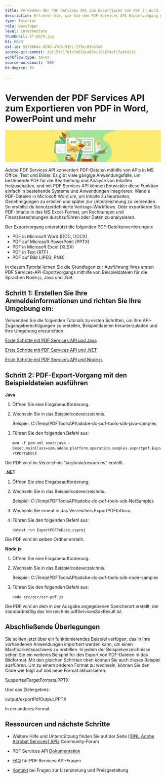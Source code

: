 ```yaml
---
title: Verwenden der PDF Services API zum Exportieren von PDF in Word, PowerPoint und mehr
description: Erfahren Sie, wie Sie den PDF Services API-Exportvorgang mithilfe von Beispieldateien für die Sprachen Node.js, Java und .Net ausführen.
type: Tutorial
role: Developer
level: Intermediate
thumbnail: KT-6674.jpg
kt: 6674
exl-id: 55f5b04e-0249-47d9-9131-2f9ec01db7e8
source-git-commit: 2d1151c17dfcfa67aca05411976f4ef17adf421b
workflow-type: tm+mt
source-wordcount: '500'
ht-degree: 5%

---
```


# Verwenden der PDF Services API zum Exportieren von PDF in Word, PowerPoint und mehr

![PDF Hero Image erstellen](assets/ExportPDF_hero.jpg)

Adobe PDF Services API konvertiert PDF-Dateien mithilfe von APIs in MS Office, Text und Bilder. Es gibt viele gängige Anwendungsfälle, um bestehende PDF für die Bearbeitung und Analyse von Inhalten freizuschalten, und mit PDF Services API können Entwickler diese Funktion einfach in bestehende Systeme und Anwendungen integrieren. Wandle PDF-Dateien in Microsoft Word um, um Inhalte zu bearbeiten, Genehmigungen zu erteilen und später zur Unterzeichnung zu versenden. So erstellst du benutzerdefinierte Vertrags-Workflows. Oder exportieren Sie PDF-Inhalte in das MS Excel-Format, um Rechnungen und Finanzberechnungen durchzuführen oder Daten zu analysieren.

Der Exportvorgang unterstützt die folgenden PDF-Dateikonvertierungen:

* PDF in Microsoft Word (DOC, DOCX)
* PDF auf Microsoft PowerPoint (PPTX)
* PDF in Microsoft Excel (XLSX)
* PDF in Text (RTF)
* PDF auf Bild (JPEG, PNG)

In diesem Tutorial lernen Sie die Grundlagen zur Ausführung Ihres ersten PDF Services-API-Exportvorgangs mithilfe von Beispieldateien für die Sprachen Node.js, Java und .Net.

## Schritt 1: Erstellen Sie Ihre Anmeldeinformationen und richten Sie Ihre Umgebung ein:

Verwenden Sie die folgenden Tutorials zu ersten Schritten, um Ihre API-Zugangsberechtigungen zu erstellen, Beispieldateien herunterzuladen und Ihre Umgebung einzurichten.

[Erste Schritte mit PDF Services API und Java](gettingstartedjava.md)

[Erste Schritte mit PDF Services API und .NET](gettingstartednet.md)

[Erste Schritte mit PDF Services API und Node.js](createpdffromhtml.md)

## Schritt 2: PDF-Export-Vorgang mit den Beispieldateien ausführen

**Java**

1. Öffnen Sie eine Eingabeaufforderung.

1. Wechseln Sie in das Beispielcodeverzeichnis.

   Beispiel: C:\Temp\PDFToolsAPI\adobe-dc-pdf-tools-sdk-java-samples

1. Führen Sie den folgenden Befehl aus:

   `mvn -f pom.xml exec:java -Dexec.mainClass=com.adobe.platform.operation.samples.exportpdf.ExportPDFToDOCX`

Die PDF wird im Verzeichnis &quot;src/main/resources&quot; erstellt.

**.NET**

1. Öffnen Sie eine Eingabeaufforderung.

1. Wechseln Sie in das Beispielcodeverzeichnis.

   Beispiel: C:\Temp\PDFToolsAPI\adobe-dc-pdf-tools-sdk-NetSamples

1. Wechseln Sie erneut in das Verzeichnis ExportPDFtoDocx.

1. Führen Sie den folgenden Befehl aus:

   `dotnet run ExportPDFToDocx.csproj`

Die PDF wird im selben Ordner erstellt.

**Node.js**

1. Öffnen Sie eine Eingabeaufforderung.

1. Wechseln Sie in das Beispielcodeverzeichnis.

   Beispiel: C:\Temp\PDFToolsAPI\adobe-dc-pdf-tools-sdk-node-samples

1. Führen Sie den folgenden Befehl aus:

   `node src/ocr/ocr-pdf.js`

Die PDF wird an dem in der Ausgabe angegebenen Speicherort erstellt, der standardmäßig das Verzeichnis pdfServicesSdkResult ist.

## Abschließende Überlegungen

Sie sollten jetzt über ein funktionierendes Beispiel verfügen, das in Ihre vorhandenen Anwendungen importiert werden kann, um einen Machbarkeitsnachweis zu erstellen. In jedem der Beispielverzeichnisse sehen Sie ein weiteres Beispiel für den Export von PDF-Dateien in das Bildformat. Mit den gleichen Schritten oben können Sie auch dieses Beispiel ausführen. Um zu einem anderen Format zu wechseln, können Sie den Code wie folgt auf das neue Format aktualisieren:

SupportedTargetFormats.PPTX

Und das Zielergebnis:

output/exportPdfOutput.PPTX

In ein anderes Format.

## Ressourcen und nächste Schritte

* Weitere Hilfe und Unterstützung finden Sie auf der Seite [[!DNL Adobe Acrobat Services] APIs](https://community.adobe.com/t5/document-cloud-sdk/bd-p/Document-Cloud-SDK?page=1&amp;sort=latest_replies&amp;filter=all) Community-Forum

* PDF Services API [Dokumentation](https://www.adobe.com/go/pdftoolsapi_doc)

* [FAQ](https://community.adobe.com/t5/document-cloud-sdk/faq-for-document-services-pdf-tools-api/m-p/10726197) für PDF Services API-Fragen

* [Kontakt](https://www.adobe.com/go/pdftoolsapi_requestform) bei Fragen zur Lizenzierung und Preisgestaltung
